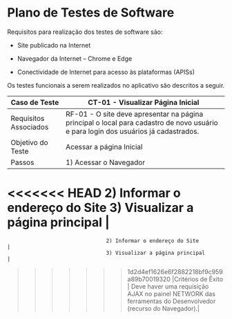 # Plano de Testes de Software

Requisitos para realização dos testes de software são:

- Site publicado na Internet

- Navegador da Internet – Chrome e Edge

-	Conectividade de Internet para acesso às plataformas (APISs)

Os testes funcionais a serem realizados no aplicativo são descritos a seguir.


|     Caso de Teste               |       CT-01  - Visualizar Página Inicial                                                  |
|---------------------------------|-------------------------------------------------------------------------------------------|
|Requisitos Associados            |RF-01 - O site deve apresentar na página principal o local para cadastro de novo usuário e para login dos usuários já cadastrados.                                                                                                                                   | 
|Objetivo do Teste                | Acessar a página Inicial                                                                   | 
|Passos                           | 1) Acessar o Navegador
<<<<<<< HEAD
2) Informar o endereço do Site
3) Visualizar a página principal                                                           |
=======
                                    2) Informar o endereço do Site                                                            |
                                    3) Visualizar a página principal                                                          |
>>>>>>> 1d2d4ef1626e6f2882218bf9c959a89b70019320
|Critérios de Êxito               | Deve haver uma requisição AJAX no painel NETWORK das ferramentas do Desenvolvedor (recurso do Navegador).|



